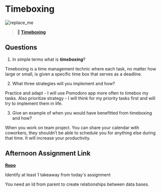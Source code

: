 # Timeboxing

![replace_me](https://codeworks.blob.core.windows.net/public/assets/img/illustrations/placeholder.svg)
> **📖 [Timeboxing](https://codeworksacademy.com/fs-student-guide/resources/wk5/03-Timeboxing)**

## Questions

1. In simple terms what is ***timeboxing***?

Timeboxing is a time management technic where each task, no matter how large or small, is given a specific time box that serves as a deadline.

2. What three strategies will you implement and how?

Practice and adapt - I will use Pomodoro app more often to timebox my tasks. Also prioritize strategy - I will think for my priority tasks first and will try to implement them in life. 

3. Give an example of when you would have benefitted from timeboxing and how? 

When you work on team project. You can share your calendar with coworkers, they shouldn’t be able to schedule you for anything else during that time. It will increase your productivity.

## Afternoon Assignment Link

**[Repo](https://github.com/AnastasiiaShaynyuk/DaPlanets)**

Identify at least 1 takeaway from today's assignment

You need an Id from parent to create relationships between data bases.
